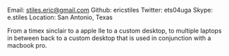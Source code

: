 Email: stiles.eric@gmail.com
Github: ericstiles
Twitter: ets04uga
Skype: e.stiles
Location: San Antonio, Texas

From a timex sinclair to a apple IIe to a custom desktop, to multiple laptops in between back to a custom desktop that is used in conjunction with a macbook pro.
